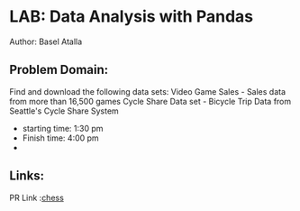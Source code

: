 # LAB: Data Analysis with Pandas
Author: Basel Atalla 

## Problem Domain: 

Find and download the following data sets:
Video Game Sales - Sales data from more than 16,500 games
Cycle Share Data set - Bicycle Trip Data from Seattle's Cycle Share System
- starting time: 1:30 pm
- Finish time: 4:00 pm
- 
## Links:

PR Link :[chess](https://github.com/baselatalla/Data-Analysis-with-Pandas/pull/1)